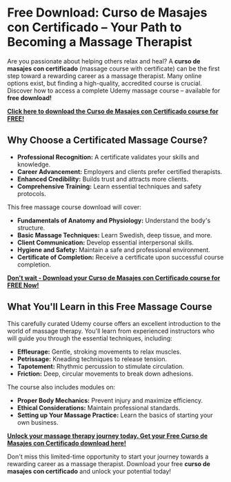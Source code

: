 # Free Download: Curso de Masajes con Certificado – Your Path to Becoming a Massage Therapist

Are you passionate about helping others relax and heal? A **curso de masajes con certificado** (massage course with certificate) can be the first step toward a rewarding career as a massage therapist. Many online options exist, but finding a high-quality, accredited course is crucial. Discover how to access a complete Udemy massage course – available for **free download!**

[**Click here to download the Curso de Masajes con Certificado course for FREE!**](https://udemywork.com/curso-de-masajes-con-certificado)

## Why Choose a Certificated Massage Course?

*   **Professional Recognition:** A certificate validates your skills and knowledge.
*   **Career Advancement:** Employers and clients prefer certified therapists.
*   **Enhanced Credibility:** Builds trust and attracts more clients.
*   **Comprehensive Training:** Learn essential techniques and safety protocols.

This free massage course download will cover:

*   **Fundamentals of Anatomy and Physiology:** Understand the body's structure.
*   **Basic Massage Techniques:** Learn Swedish, deep tissue, and more.
*   **Client Communication:** Develop essential interpersonal skills.
*   **Hygiene and Safety:** Maintain a safe and professional environment.
*   **Certificate of Completion:** Receive a certificate upon successful course completion.

[**Don't wait - Download your Curso de Masajes con Certificado course for FREE Now!**](https://udemywork.com/curso-de-masajes-con-certificado)

## What You'll Learn in this Free Massage Course

This carefully curated Udemy course offers an excellent introduction to the world of massage therapy. You'll learn from experienced instructors who will guide you through the essential techniques, including:

*   **Effleurage:** Gentle, stroking movements to relax muscles.
*   **Petrissage:** Kneading techniques to release tension.
*   **Tapotement:** Rhythmic percussion to stimulate circulation.
*   **Friction:** Deep, circular movements to break down adhesions.

The course also includes modules on:

*   **Proper Body Mechanics:** Prevent injury and maximize efficiency.
*   **Ethical Considerations:** Maintain professional standards.
*   **Setting up Your Massage Practice:** Learn the basics of starting your own business.

[**Unlock your massage therapy journey today. Get your Free Curso de Masajes con Certificado download here!**](https://udemywork.com/curso-de-masajes-con-certificado)

Don't miss this limited-time opportunity to start your journey towards a rewarding career as a massage therapist. Download your free **curso de masajes con certificado** and unlock your potential today!
